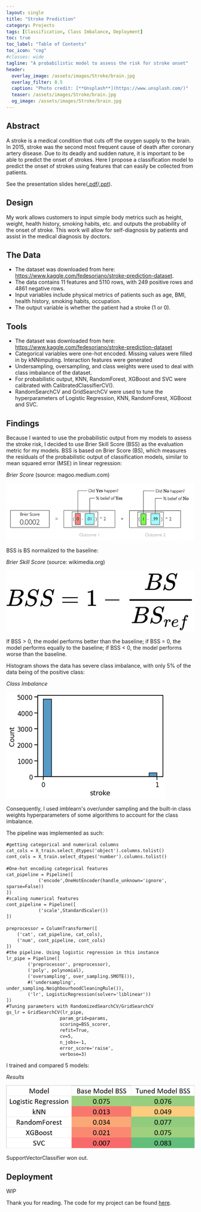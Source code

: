 ```yaml
---
layout: single
title: "Stroke Prediction"
category: Projects
tags: [Classification, Class Imbalance, Deployment]
toc: true
toc_label: "Table of Contents"
toc_icon: "cog"
#classes: wide
tagline: "A probabilistic model to assess the risk for stroke onset"
header:
  overlay_image: /assets/images/Stroke/brain.jpg
  overlay_filter: 0.5
  caption: "Photo credit: [**Unsplash**](https://www.unsplash.com/)"
  teaser: /assets/images/Stroke/brain.jpg
  og_image: /assets/images/Stroke/brain.jpg
---
```


## Abstract
A stroke is a medical condition that cuts off the oxygen supply to the brain. In 2015, stroke was the second most frequent cause of death after coronary artery disease. Due to its deadly and sudden nature, it is important to be able to predict the onset of strokes. Here I propose a classification model to predict the onset of strokes using features that can easily be collected from patients.

See the presentation slides here([.pdf](https://github.com/JoshJingtianWang/Stroke_Prediction/blob/main/presentation_josh_wang.pdf)/[.ppt](https://github.com/JoshJingtianWang/Stroke_Prediction/blob/main/presentation_josh_wang.pptx)).

## Design
My work allows customers to input simple body metrics such as height, weight, health history, smoking habits, etc. and outputs the probability of the onset of stroke. This work will allow for self-diagnosis by patients and assist in the medical diagnosis by doctors.

## The Data
- The dataset was downloaded from here: https://www.kaggle.com/fedesoriano/stroke-prediction-dataset.
- The data contains 11 features and 5110 rows, with 249 positive rows and 4861 negative rows.
- Input variables include physical metrics of patients such as age, BMI, health history, smoking habits, occupation.
- The output variable is whether the patient had a stroke (1 or 0).

## Tools
- The dataset was downloaded from here: https://www.kaggle.com/fedesoriano/stroke-prediction-dataset
- Categorical variables were one-hot encoded. Missing values were filled in by kNNimputing. Interaction features were generated
- Undersampling, oversampling, and class weights were used to deal with class imbalance of the dataset.
- For probabilistic output, KNN, RandomForest, XGBoost and SVC were calibrated with CalibratedClassifierCV().
- RandomSearchCV and GridSearchCV were used to tune the hyperparameters of Logistic Regression, KNN, RandomForest, XGBoost and SVC.

## Findings
Because I wanted to use the probabilistic output from my models to assess the stroke risk, I decided to use Brier Skill Score (BSS) as the evaluation metric for my models. BSS is based on Brier Score (BS), which measures the residuals of the probabilistic output of classification models, similar to mean squared error (MSE) in linear regression:

*Brier Score* (source: magoo.medium.com)

![Figure 1](/assets/images/Stroke/brier.png "Figure 1")

BSS is BS normalized to the baseline:

*Brier Skill Score* (source: wikimedia.org)

![Figure 2](/assets/images/Stroke/bss.jpg "Figure 2")

If BSS > 0, the model performs better than the baseline; if BSS = 0, the model performs equally to the baseline; if BSS < 0, the model performs worse than the baseline.

Histogram shows the data has severe class imbalance, with only 5% of the data being of the positive class:

*Class Imbalance*

![Figure 3](/assets/images/Stroke/hist.png "Figure 3")

Consequently, I used imblearn's over/under sampling and the built-in class weights hyperparameters of some algorithms to account for the class imbalance.

The pipeline was implemented as such:
~~~
#getting categorical and numerical columns
cat_cols = X_train.select_dtypes('object').columns.tolist()
cont_cols = X_train.select_dtypes('number').columns.tolist()

#One-hot encoding categorical features
cat_pipeline = Pipeline([
            ('encode',OneHotEncoder(handle_unknown='ignore', sparse=False))
])
#scaling numerical features
cont_pipeline = Pipeline([ 
            ('scale',StandardScaler())
])

preprocessor = ColumnTransformer([
    ('cat', cat_pipeline, cat_cols),
    ('num', cont_pipeline, cont_cols)
])
#the pipeline. Using logistic regression in this instance
lr_pipe = Pipeline([
        ('preprocessor', preprocessor),
        ('poly', polynomial),
        ('oversampling', over_sampling.SMOTE()),
        #('undersampling', under_sampling.NeighbourhoodCleaningRule()),
        ('lr', LogisticRegression(solver='liblinear'))
])
#Tuning parameters with RandomizedSearchCV/GridSearchCV
gs_lr = GridSearchCV(lr_pipe,
                    param_grid=params,
                    scoring=BSS_scorer,
                    refit=True,
                    cv=5,
                    n_jobs=-1,
                    error_score='raise',
                    verbose=3)
~~~

I trained and compared 5 models:

*Results*

![Figure 4](/assets/images/Stroke/results.png "Figure 4")

SupportVectorClassifier won out.

## Deployment
WIP

Thank you for reading. The code for my project can be found [here](https://github.com/JoshJingtianWang/Stroke_Prediction). 